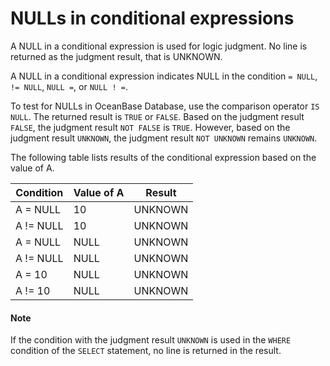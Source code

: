 # NULLs in conditional expressions

A NULL in a conditional expression is used for logic judgment. No line is returned as the judgment result, that is UNKNOWN.

A NULL in a conditional expression indicates NULL in the condition `= NULL`, `!= NULL`, `NULL =`, or `NULL ! =`.

To test for NULLs in OceanBase Database, use the comparison operator `IS NULL`. The returned result is `TRUE` or `FALSE`. Based on the judgment result `FALSE`, the judgment result `NOT FALSE` is `TRUE`. However, based on the judgment result `UNKNOWN`, the judgment result `NOT UNKNOWN` remains `UNKNOWN`.

The following table lists results of the conditional expression based on the value of A.

| Condition | Value of A | Result |
|-----------|------|---------|
| A = NULL | 10 | UNKNOWN |
| A != NULL | 10 | UNKNOWN |
| A = NULL | NULL | UNKNOWN |
| A != NULL | NULL | UNKNOWN |
| A = 10 | NULL | UNKNOWN |
| A != 10 | NULL | UNKNOWN |

  <main id="notice" type='explain'>
    <h4>Note</h4>
    <p>If the condition with the judgment result <code>UNKNOWN</code> is used in the <code>WHERE</code> condition of the <code>SELECT</code> statement, no line is returned in the result. </p>
  </main>
